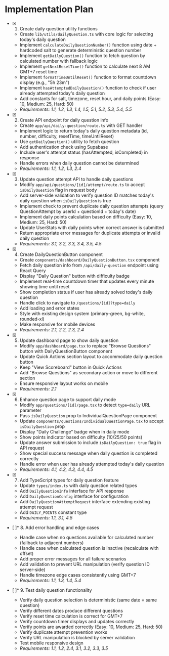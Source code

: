 # Implementation Plan

- [x] 1. Create daily question utility functions
  - Create `lib/utils/dailyQuestion.ts` with core logic for selecting today's daily question
  - Implement `calculateDailyQuestionNumber()` function using date + hardcoded salt to generate deterministic question number
  - Implement `getDailyQuestion()` function to fetch question by calculated number with fallback logic
  - Implement `getNextResetTime()` function to calculate next 8 AM GMT+7 reset time
  - Implement `formatTimeUntilReset()` function to format countdown display (e.g., "5h 23m")
  - Implement `hasAttemptedDailyQuestion()` function to check if user already attempted today's daily question
  - Add constants for salt, timezone, reset hour, and daily points (Easy: 10, Medium: 25, Hard: 50)
  - _Requirements: 1.1, 1.2, 1.3, 1.4, 1.5, 5.1, 5.2, 5.3, 5.4, 5.5_

- [x] 2. Create API endpoint for daily question info
  - Create `app/api/daily-question/route.ts` with GET handler
  - Implement logic to return today's daily question metadata (id, number, difficulty, resetTime, timeUntilReset)
  - Use `getDailyQuestion()` utility to fetch question
  - Add authentication check using Supabase
  - Include user's attempt status (hasAttempted, isCompleted) in response
  - Handle errors when daily question cannot be determined
  - _Requirements: 1.1, 1.2, 1.3, 2.4_

- [x] 3. Update question attempt API to handle daily questions
  - Modify `app/api/questions/[id]/attempt/route.ts` to accept `isDailyQuestion` flag in request body
  - Add server-side validation to verify question ID matches today's daily question when `isDailyQuestion` is true
  - Implement check to prevent duplicate daily question attempts (query QuestionAttempt by userId + questionId + today's date)
  - Implement daily points calculation based on difficulty (Easy: 10, Medium: 25, Hard: 50)
  - Update UserStats with daily points when correct answer is submitted
  - Return appropriate error messages for duplicate attempts or invalid daily question
  - _Requirements: 3.1, 3.2, 3.3, 3.4, 3.5, 4.5_

- [x] 4. Create DailyQuestionButton component
  - Create `components/dashboard/DailyQuestionButton.tsx` component
  - Fetch daily question info from `/api/daily-question` endpoint using React Query
  - Display "Daily Question" button with difficulty badge
  - Implement real-time countdown timer that updates every minute showing time until reset
  - Show completion status if user has already solved today's daily question
  - Handle click to navigate to `/questions/[id]?type=daily`
  - Add loading and error states
  - Style with existing design system (primary-green, bg-white, rounded-xl)
  - Make responsive for mobile devices
  - _Requirements: 2.1, 2.2, 2.3, 2.4_

- [x] 5. Update dashboard page to show daily question
  - Modify `app/dashboard/page.tsx` to replace "Browse Questions" button with DailyQuestionButton component
  - Update Quick Actions section layout to accommodate daily question button
  - Keep "View Scoreboard" button in Quick Actions
  - Add "Browse Questions" as secondary action or move to different section
  - Ensure responsive layout works on mobile
  - _Requirements: 2.1_

- [x] 6. Enhance question page to support daily mode
  - Modify `app/questions/[id]/page.tsx` to detect `type=daily` URL parameter
  - Pass `isDailyQuestion` prop to IndividualQuestionPage component
  - Update `components/questions/IndividualQuestionPage.tsx` to accept `isDailyQuestion` prop
  - Display "Daily Challenge" badge when in daily mode
  - Show points indicator based on difficulty (10/25/50 points)
  - Update answer submission to include `isDailyQuestion: true` flag in API request
  - Show special success message when daily question is completed correctly
  - Handle error when user has already attempted today's daily question
  - _Requirements: 4.1, 4.2, 4.3, 4.4, 4.5_

- [x] 7. Add TypeScript types for daily question feature
  - Update `types/index.ts` with daily question related types
  - Add `DailyQuestionInfo` interface for API response
  - Add `DailyQuestionConfig` interface for configuration
  - Add `DailyQuestionAttemptRequest` interface extending existing attempt request
  - Add `DAILY_POINTS` constant type
  - _Requirements: 1.1, 3.1, 4.5_

- [ ]* 8. Add error handling and edge cases
  - Handle case when no questions available for calculated number (fallback to adjacent numbers)
  - Handle case when calculated question is inactive (recalculate with offset)
  - Add proper error messages for all failure scenarios
  - Add validation to prevent URL manipulation (verify question ID server-side)
  - Handle timezone edge cases consistently using GMT+7
  - _Requirements: 1.1, 1.3, 1.4, 5.4_

- [ ]* 9. Test daily question functionality
  - Verify daily question selection is deterministic (same date = same question)
  - Verify different dates produce different questions
  - Verify reset time calculation is correct for GMT+7
  - Verify countdown timer displays and updates correctly
  - Verify points are awarded correctly (Easy: 10, Medium: 25, Hard: 50)
  - Verify duplicate attempt prevention works
  - Verify URL manipulation is blocked by server validation
  - Test mobile responsive design
  - _Requirements: 1.1, 1.2, 2.4, 3.1, 3.2, 3.3, 3.5_
